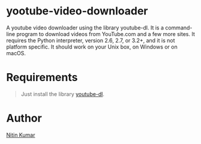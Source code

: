 # yootube-video-downloader
A youtube video downloader using the library youtube-dl. It is a command-line program to download videos from YouTube.com and a few more sites. It requires the Python interpreter, version 2.6, 2.7, or 3.2+, and it is not platform specific. It should work on your Unix box, on Windows or on macOS.

# Requirements

> Just install the library [youtube-dl](https://github.com/ytdl-org/youtube-dl).

# Author

[Nitin Kumar](https://linkedin.com/in/nitin30kumar/)
